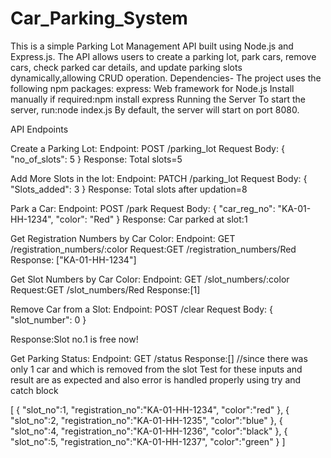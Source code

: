 # Car_Parking_System
This is a simple Parking Lot Management API built using Node.js and Express.js. The API allows users to create a parking lot, park cars, remove cars, check parked car details, and update parking slots dynamically,allowing CRUD operation. Dependencies- The project uses the following npm packages: express: Web framework for Node.js Install manually if required:npm install express Running the Server To start the server, run:node index.js By default, the server will start on port 8080.

API Endpoints

Create a Parking Lot: Endpoint: POST /parking_lot Request Body: { "no_of_slots": 5 } Response: Total slots=5

Add More Slots in the lot: Endpoint: PATCH /parking_lot Request Body: { "Slots_added": 3 } Response: Total slots after updation=8

Park a Car: Endpoint: POST /park Request Body: { "car_reg_no": "KA-01-HH-1234", "color": "Red" } Response: Car parked at slot:1

Get Registration Numbers by Car Color: Endpoint: GET /registration_numbers/:color Request:GET /registration_numbers/Red Response: ["KA-01-HH-1234"]

Get Slot Numbers by Car Color: Endpoint: GET /slot_numbers/:color Request:GET /slot_numbers/Red Response:[1]

Remove Car from a Slot: Endpoint: POST /clear Request Body: { "slot_number": 0 }

Response:Slot no.1 is free now!

Get Parking Status: Endpoint: GET /status Response:[] //since there was only 1 car and which is removed from the slot
Test for these inputs and result are as expected and also error is handled properly using try and catch block

[ { "slot_no":1, "registration_no":"KA-01-HH-1234", "color":"red" }, { "slot_no":2, "registration_no":"KA-01-HH-1235", "color":"blue" }, { "slot_no":4, "registration_no":"KA-01-HH-1236", "color":"black" }, { "slot_no":5, "registration_no":"KA-01-HH-1237", "color":"green" } ]
